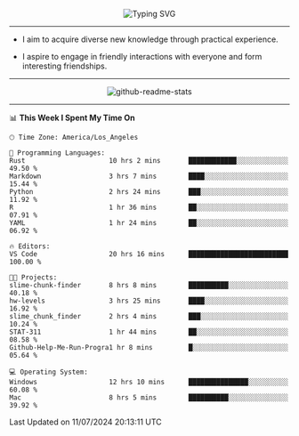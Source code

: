 <p align="center">
  <img src="https://readme-typing-svg.demolab.com?font=Fira+Code&weight=500&size=32&duration=2500&pause=1600&center=true&vCenter=true&random=false&width=1024&height=64&lines=Hi+there+%F0%9F%91%8B;I'm+delighted+you+could+make+it+here+%F0%9F%8E%89;I'm+Harry%2C+a+college+student+still+finding+my+way" alt="Typing SVG" />
</p>


---


- I aim to acquire diverse new knowledge through practical experience.

- I aspire to engage in friendly interactions with everyone and form interesting friendships.


---


<p align="center">
  <img src="https://github-readme-stats.vercel.app/api?username=Harry-Jing&show_icons=true" alt="github-readme-stats"/>
</p>


---

<!--START_SECTION:waka-->
📊 **This Week I Spent My Time On** 

```text
🕑︎ Time Zone: America/Los_Angeles

💬 Programming Languages: 
Rust                     10 hrs 2 mins       ████████████░░░░░░░░░░░░░   49.50 % 
Markdown                 3 hrs 7 mins        ████░░░░░░░░░░░░░░░░░░░░░   15.44 % 
Python                   2 hrs 24 mins       ███░░░░░░░░░░░░░░░░░░░░░░   11.92 % 
R                        1 hr 36 mins        ██░░░░░░░░░░░░░░░░░░░░░░░   07.91 % 
YAML                     1 hr 24 mins        ██░░░░░░░░░░░░░░░░░░░░░░░   06.92 % 

🔥 Editors: 
VS Code                  20 hrs 16 mins      █████████████████████████   100.00 % 

🐱‍💻 Projects: 
slime-chunk-finder       8 hrs 8 mins        ██████████░░░░░░░░░░░░░░░   40.18 % 
hw-levels                3 hrs 25 mins       ████░░░░░░░░░░░░░░░░░░░░░   16.92 % 
slime_chunk_finder       2 hrs 4 mins        ███░░░░░░░░░░░░░░░░░░░░░░   10.24 % 
STAT-311                 1 hr 44 mins        ██░░░░░░░░░░░░░░░░░░░░░░░   08.58 % 
Github-Help-Me-Run-Progra1 hr 8 mins         █░░░░░░░░░░░░░░░░░░░░░░░░   05.64 % 

💻 Operating System: 
Windows                  12 hrs 10 mins      ███████████████░░░░░░░░░░   60.08 % 
Mac                      8 hrs 5 mins        ██████████░░░░░░░░░░░░░░░   39.92 % 
```


 Last Updated on 11/07/2024 20:13:11 UTC
<!--END_SECTION:waka-->
